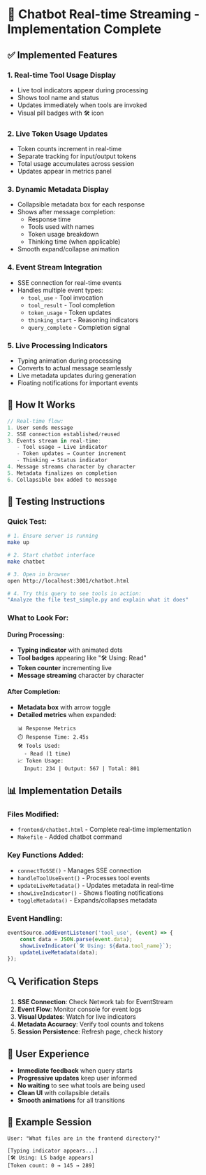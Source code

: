 # 🚀 Chatbot Real-time Streaming - Implementation Complete

## ✅ Implemented Features

### 1. **Real-time Tool Usage Display**
- Live tool indicators appear during processing
- Shows tool name and status
- Updates immediately when tools are invoked
- Visual pill badges with 🛠️ icon

### 2. **Live Token Usage Updates**
- Token counts increment in real-time
- Separate tracking for input/output tokens
- Total usage accumulates across session
- Updates appear in metrics panel

### 3. **Dynamic Metadata Display**
- Collapsible metadata box for each response
- Shows after message completion:
  - Response time
  - Tools used with names
  - Token usage breakdown
  - Thinking time (when applicable)
- Smooth expand/collapse animation

### 4. **Event Stream Integration**
- SSE connection for real-time events
- Handles multiple event types:
  - `tool_use` - Tool invocation
  - `tool_result` - Tool completion
  - `token_usage` - Token updates
  - `thinking_start` - Reasoning indicators
  - `query_complete` - Completion signal

### 5. **Live Processing Indicators**
- Typing animation during processing
- Converts to actual message seamlessly
- Live metadata updates during generation
- Floating notifications for important events

## 🎯 How It Works

```javascript
// Real-time flow:
1. User sends message
2. SSE connection established/reused
3. Events stream in real-time:
   - Tool usage → Live indicator
   - Token updates → Counter increment
   - Thinking → Status indicator
4. Message streams character by character
5. Metadata finalizes on completion
6. Collapsible box added to message
```

## 🧪 Testing Instructions

### Quick Test:
```bash
# 1. Ensure server is running
make up

# 2. Start chatbot interface
make chatbot

# 3. Open in browser
open http://localhost:3001/chatbot.html

# 4. Try this query to see tools in action:
"Analyze the file test_simple.py and explain what it does"
```

### What to Look For:

#### During Processing:
- **Typing indicator** with animated dots
- **Tool badges** appearing like "🛠️ Using: Read"
- **Token counter** incrementing live
- **Message streaming** character by character

#### After Completion:
- **Metadata box** with arrow toggle
- **Detailed metrics** when expanded:
  ```
  📊 Response Metrics
  ⏱️ Response Time: 2.45s
  🛠️ Tools Used:
    - Read (1 time)
  📈 Token Usage:
    Input: 234 | Output: 567 | Total: 801
  ```

## 📊 Implementation Details

### Files Modified:
- `frontend/chatbot.html` - Complete real-time implementation
- `Makefile` - Added chatbot command

### Key Functions Added:
- `connectToSSE()` - Manages SSE connection
- `handleToolUseEvent()` - Processes tool events
- `updateLiveMetadata()` - Updates metadata in real-time
- `showLiveIndicator()` - Shows floating notifications
- `toggleMetadata()` - Expands/collapses metadata

### Event Handling:
```javascript
eventSource.addEventListener('tool_use', (event) => {
    const data = JSON.parse(event.data);
    showLiveIndicator(`🛠️ Using: ${data.tool_name}`);
    updateLiveMetadata(data);
});
```

## 🔍 Verification Steps

1. **SSE Connection**: Check Network tab for EventStream
2. **Event Flow**: Monitor console for event logs
3. **Visual Updates**: Watch for live indicators
4. **Metadata Accuracy**: Verify tool counts and tokens
5. **Session Persistence**: Refresh page, check history

## 🎨 User Experience

- **Immediate feedback** when query starts
- **Progressive updates** keep user informed
- **No waiting** to see what tools are being used
- **Clean UI** with collapsible details
- **Smooth animations** for all transitions

## 📝 Example Session

```
User: "What files are in the frontend directory?"

[Typing indicator appears...]
[🛠️ Using: LS badge appears]
[Token count: 0 → 145 → 289]